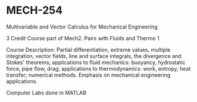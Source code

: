 # MECH-254
Multivariable and Vector Calculus for Mechanical Engineering

3 Credit Course part of Mech2. Pairs with Fluids and Thermo 1

Course Description:
Partial differentiation, extreme values, multiple integration, vector fields, line and surface integrals, the divergence and Stokes' theorems; 
applications to fluid mechanics: buoyancy, hydrostatic force, pipe flow, drag; applications to thermodynamics: work, entropy, heat transfer; numerical methods. 
Emphasis on mechanical engineering applications.

Computer Labs done in MATLAB
